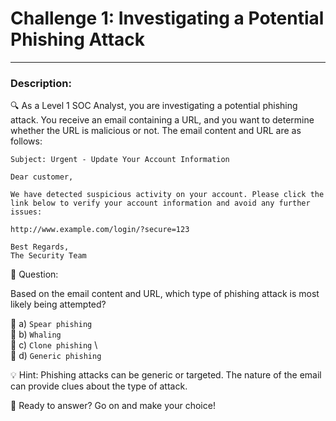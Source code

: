 
# **Challenge 1: Investigating a Potential Phishing Attack**

---

### **Description:**

🔍 As a Level 1 SOC Analyst, you are investigating a potential phishing attack. You receive an email containing a URL, and you want to determine whether the URL is malicious or not. The email content and URL are as follows:

```vbnet
Subject: Urgent - Update Your Account Information

Dear customer,

We have detected suspicious activity on your account. Please click the link below to verify your account information and avoid any further issues:

http://www.example.com/login/?secure=123

Best Regards,
The Security Team
```

🤔 Question:

Based on the email content and URL, which type of phishing attack is most likely being attempted?

🔘 a) ```Spear phishing``` \
🔘 b) ```Whaling``` \
🔘 c) ```Clone phishing``` \\\
🔘 d) ```Generic phishing```

💡 Hint: Phishing attacks can be generic or targeted. The nature of the email can provide clues about the type of attack.

🚀 Ready to answer? Go on and make your choice!
